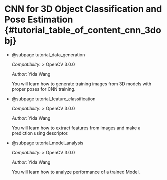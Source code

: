 CNN for 3D Object Classification and Pose Estimation {#tutorial_table_of_content_cnn_3dobj}
==========

-   @subpage tutorial_data_generation

    *Compatibility:* \> OpenCV 3.0.0

    *Author:* Yida Wang

    You will learn how to generate training images from 3D models with proper poses for CNN training.

-   @subpage tutorial_feature_classification

    *Compatibility:* \> OpenCV 3.0.0

    *Author:* Yida Wang

    You will learn how to extract features from images and make a prediction using descriptor.

-   @subpage tutorial_model_analysis

    *Compatibility:* \> OpenCV 3.0.0

    *Author:* Yida Wang

    You will learn how to analyze performance of a trained Model.

